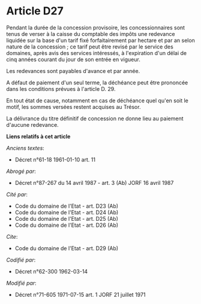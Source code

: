 # Article D27

Pendant la durée de la concession provisoire, les concessionnaires sont tenus de verser à la caisse du comptable des impôts
une redevance liquidée sur la base d'un tarif fixé forfaitairement par hectare et par an selon nature de la concession ; ce
tarif peut être revisé par le service des domaines, après avis des services intéressés, à l'expiration d'un délai de cinq
années courant du jour de son entrée en vigueur.

Les redevances sont payables d'avance et par année.

A défaut de paiement d'un seul terme, la déchéance peut être prononcée dans les conditions prévues à l'article D. 29.

En tout état de cause, notamment en cas de déchéance quel qu'en soit le motif, les sommes versées restent acquises au Trésor.

La délivrance du titre définitif de concession ne donne lieu au paiement d'aucune redevance.

**Liens relatifs à cet article**

_Anciens textes_:

  - Décret n°61-18 1961-01-10 art. 11

_Abrogé par_:

  - Décret n°87-267 du 14 avril 1987 - art. 3 (Ab) JORF 16 avril 1987

_Cité par_:

  - Code du domaine de l'Etat - art. D23 (Ab)
  - Code du domaine de l'Etat - art. D24 (Ab)
  - Code du domaine de l'Etat - art. D25 (Ab)
  - Code du domaine de l'Etat - art. D26 (Ab)

_Cite_:

  - Code du domaine de l'Etat - art. D29 (Ab)

_Codifié par_:

  - Décret n°62-300 1962-03-14

_Modifié par_:

  - Décret n°71-605 1971-07-15 art. 1 JORF 21 juillet 1971
